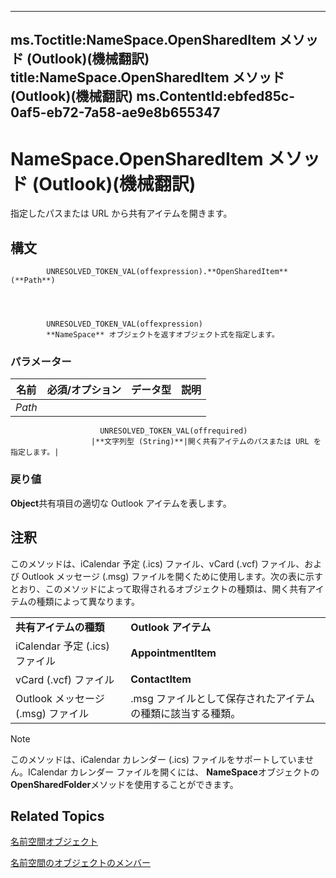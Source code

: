 

---
ms.Toctitle:NameSpace.OpenSharedItem メソッド (Outlook)(機械翻訳)
title:NameSpace.OpenSharedItem メソッド (Outlook)(機械翻訳)
ms.ContentId:ebfed85c-0af5-eb72-7a58-ae9e8b655347
---
# NameSpace.OpenSharedItem メソッド (Outlook)(機械翻訳)




指定したパスまたは URL から共有アイテムを開きます。

## 構文

            UNRESOLVED_TOKEN_VAL(offexpression).**OpenSharedItem**(**Path**)




            UNRESOLVED_TOKEN_VAL(offexpression)
            **NameSpace** オブジェクトを返すオブジェクト式を指定します。

### パラメーター

|**名前**|**必須/オプション**|**データ型**|**説明**|
|---|---|---|---|
|*Path*|
                        UNRESOLVED_TOKEN_VAL(offrequired)
                      |**文字列型 (String)**|開く共有アイテムのパスまたは URL を指定します。|



### 戻り値
**Object**共有項目の適切な Outlook アイテムを表します。





## 注釈
このメソッドは、iCalendar 予定 (.ics) ファイル、vCard (.vcf) ファイル、および Outlook メッセージ (.msg) ファイルを開くために使用します。次の表に示すとおり、このメソッドによって取得されるオブジェクトの種類は、開く共有アイテムの種類によって異なります。

|||
|---|---|
|**共有アイテムの種類**|**Outlook アイテム**|
|iCalendar 予定 (.ics) ファイル|**AppointmentItem**|
|vCard (.vcf) ファイル|**ContactItem**|
|Outlook メッセージ (.msg) ファイル|.msg ファイルとして保存されたアイテムの種類に該当する種類。|

>[!NOTE]
>このメソッドは、iCalendar カレンダー (.ics) ファイルをサポートしていません。ICalendar カレンダー ファイルを開くには、 **NameSpace**オブジェクトの**OpenSharedFolder**メソッドを使用することができます。





## Related Topics

[名前空間オブジェクト](f0dcaa19-07f5-5d42-a3bf-2e42b7885644.md)

[名前空間のオブジェクトのメンバー](d7a978a3-a2c8-6195-c5f8-af8773500456.md)




